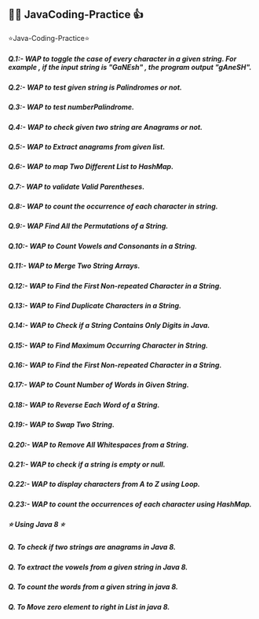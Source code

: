 ## :man_technologist: JavaCoding-Practice :+1: 
⭐Java-Coding-Practice⭐

##### Q.1:- WAP to toggle the case of every character in a given string. For example , if  the input string  is "GaNEsh" , the program output "gAneSH".
##### Q.2:- WAP to test given string is Palindromes or not.
##### Q.3:- WAP to test numberPalindrome.
##### Q.4:- WAP to check given two string are Anagrams or not.
##### Q.5:- WAP to Extract anagrams from given list.
##### Q.6:- WAP to map Two Different List to HashMap.
##### Q.7:- WAP to validate Valid Parentheses.
##### Q.8:- WAP to count the occurrence of each character in string.
##### Q.9:- WAP Find All the Permutations of a String.
##### Q.10:- WAP to Count Vowels and Consonants in a String.
##### Q.11:- WAP to Merge Two String Arrays.
##### Q.12:- WAP to Find the First Non-repeated Character in a String.
##### Q.13:- WAP to Find Duplicate Characters in a String.
##### Q.14:- WAP to Check if a String Contains Only Digits in Java.
##### Q.15:- WAP to Find Maximum Occurring Character in String. 
##### Q.16:- WAP to Find the First Non-repeated Character in a String. 
##### Q.17:- WAP to Count Number of Words in Given String.
##### Q.18:- WAP to Reverse Each Word of a String.
##### Q.19:- WAP to Swap Two String.
##### Q.20:- WAP to Remove All Whitespaces from a String.
##### Q.21:- WAP to check if a string is empty or null.
##### Q.22:- WAP to display characters from A to Z using Loop.
##### Q.23:- WAP to count the occurrences of each character using HashMap.

##### ⭐ Using Java 8 ⭐ #####
##### Q. To check if two strings are anagrams in Java 8.
##### Q. To extract the vowels from a given string in Java 8.
##### Q. To count the words from a given string in java 8.
##### Q. To Move zero element to right in List in java 8.